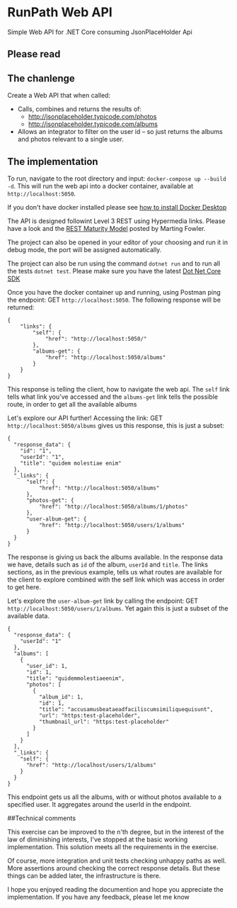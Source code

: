 # RunPath Web API
Simple Web API for .NET Core consuming JsonPlaceHolder Api

## Please read

## The chanlenge
Create a Web API that when called:

* Calls, combines and returns the results of:
    * http://jsonplaceholder.typicode.com/photos
    * http://jsonplaceholder.typicode.com/albums
* Allows an integrator to filter on the user id – so just returns the albums and photos relevant to a single user.

## The implementation

To run, navigate to the root directory and input: `docker-compose up --build -d`. This will run the web api into a docker container, available at `http://localhost:5050`.

If you don't have docker installed please see [how to install Docker Desktop](https://www.docker.com/products/docker-desktop)

The API is designed followint Level 3 REST using Hypermedia links. Please have a look and the [REST Maturity Model](https://martinfowler.com/articles/richardsonMaturityModel.html) posted by Marting Fowler.

The project can also be opened in your editor of your choosing and run it in debug mode, the port will be assigned automatically.

The project can also be run using the command `dotnet run` and to run all the tests `dotnet test`. Please make sure you have the latest [Dot Net Core SDK](https://dotnet.microsoft.com/download)

Once you have the docker container up and running, using Postman ping the endpoint: GET `http://localhost:5050`. The following response will be returned:

```
{
    "links": {
        "self": {
            "href": "http://localhost:5050/"
        },
        "albums-get": {
            "href": "http://localhost:5050/albums"
        }
    }
}
```

This response is telling the client, how to navigate the web api. The `self` link tells what link you've accessed and the `albums-get` link tells the possible route, in order to get all the available albums

Let's explore our API further! Accessing the link: GET `http://localhost:5050/albums` gives us this response, this is just a subset:

```
{
  "response_data": {
    "id": "1",
    "userId": "1",
    "title": "quidem molestiae enim"
  },
  "_links": {
      "self": {
          "href": "http://localhost:5050/albums"
      },
      "photos-get": {
          "href": "http://localhost:5050/albums/1/photos"
      },
      "user-album-get": {
          "href": "http://localhost:5050/users/1/albums"
      }
  }
}
```
The response is giving us back the albums available. In the response data we have, details such as `id` of the album, `userId` and `title`. The links sections, as in the previous example, tells us what routes are available for the client to explore combined with the self link which was access in order to get here.

Let's explore the `user-album-get` link by calling the endpoint: GET `http://localhost:5050/users/1/albums`. Yet again this is just a subset of the available data.

```
{
  "response_data": {
    "userId": "1"
  },
  "albums": [
    {
      "user_id": 1,
      "id": 1,
      "title": "quidemmolestiaeenim",
      "photos": [
        {
          "album_id": 1,
          "id": 1,
          "title": "accusamusbeataeadfaciliscumsimiliquequisunt",
          "url": "https:test-placeholder",
          "thumbnail_url": "https:test-placeholder"
        }
      ]
    }
  ],
  "_links": {
    "self": {
      "href": "http://localhost/users/1/albums"
    }
  }
}
```
This endpoint gets us all the albums, with or without photos available to a specified user. It aggregates around the userId in the endpoint.


##Technical comments

This exercise can be improved to the n'th degree, but in the interest of the law of diminishing interests, I've stopped at the basic  working implementation. This solution meets all the requirements in the exercise.

Of course, more integration and unit tests checking unhappy paths as well. More assertions around checking the correct response details. But these things can be added later, the infrastructure is there.

I hope you enjoyed reading the documention and hope you appreciate the implementation. If you have any feedback, please let me know


